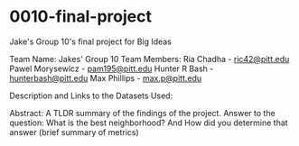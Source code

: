# 0010-final-project
Jake's Group 10's final project for Big Ideas

Team Name:
Jakes' Group 10
Team Members:
Ria Chadha - ric42@pitt.edu
Pawel Morysewicz - pam195@pitt.edu
Hunter R Bash - hunterbash@pitt.edu
Max Phillips - max.p@pitt.edu

Description and Links to the Datasets Used:

Abstract: A TLDR summary of the findings of the project. 
Answer to the question: What is the best neighborhood? And How did you determine that answer (brief summary of metrics)

